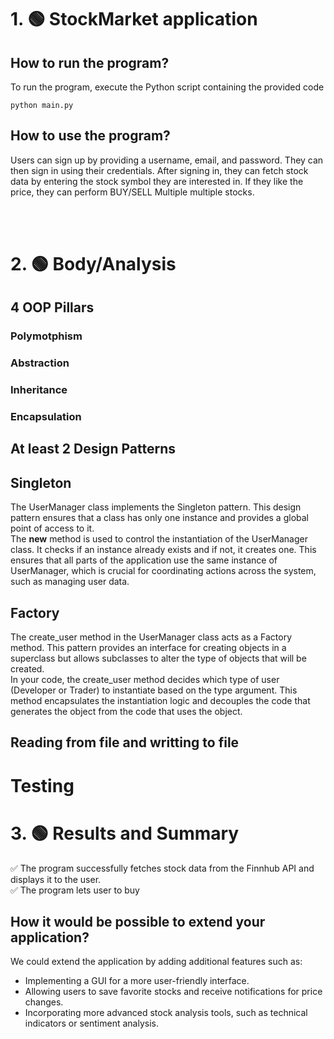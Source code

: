 # 1. 🟢 StockMarket application

## How to run the program?
To run the program, execute the Python script containing the provided code 

```
python main.py
```

## How to use the program?
Users can sign up by providing a username, email, and password. They can then sign in using their credentials. After signing in, they can fetch stock data by entering the stock symbol they are interested in.
If they like the price, they can perform BUY/SELL Multiple multiple stocks.

<br><br>

# 2. 🟢 Body/Analysis

## 4 OOP Pillars

### Polymotphism

### Abstraction

### Inheritance

### Encapsulation

## At least 2 Design Patterns

## Singleton 

The UserManager class implements the Singleton pattern. This design pattern ensures that a class has only one instance and provides a global point of access to it.<br>
The __new__ method is used to control the instantiation of the UserManager class. It checks if an instance already exists and if not, it creates one. This ensures that all parts of the application use the same instance of UserManager, which is crucial for coordinating actions across the system, such as managing user data.

## Factory 

The create_user method in the UserManager class acts as a Factory method. This pattern provides an interface for creating objects in a superclass but allows subclasses to alter the type of objects that will be created. <br>
In your code, the create_user method decides which type of user (Developer or Trader) to instantiate based on the type argument. This method encapsulates the instantiation logic and decouples the code that generates the object from the code that uses the object.

## Reading from file and writting to file

# Testing

# 3. 🟢 Results and Summary

✅ The program successfully fetches stock data from the Finnhub API and displays it to the user. <br>
✅ The program lets user to buy 

## How it would be possible to extend your application?
We could extend the application by adding additional features such as:
- Implementing a GUI for a more user-friendly interface.
- Allowing users to save favorite stocks and receive notifications for price changes.
- Incorporating more advanced stock analysis tools, such as technical indicators or sentiment analysis.



